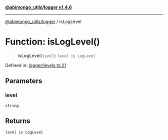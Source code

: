 [**@abimongo_utils/logger v1.4.6**](../README.md)

***

[@abimongo_utils/logger](../README.md) / isLogLevel

# Function: isLogLevel()

> **isLogLevel**(`level`): `level is LogLevel`

Defined in: [logger/levels.ts:21](https://github.com/NodEm9/abimongo_utils/blob/44bde4aba239181e6f4030255b47a0bd30e0063b/logger/src/logger/levels.ts#L21)

## Parameters

### level

`string`

## Returns

`level is LogLevel`
